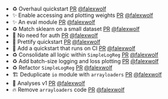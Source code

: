 - ♻️ Overhaul quickstart [PR](https://github.com/laminlabs/modlyn/pull/21) [@falexwolf](https://github.com/falexwolf)
- ✨ Enable accessing and plotting weights [PR](https://github.com/laminlabs/modlyn/pull/20) [@falexwolf](https://github.com/falexwolf)
- ✨ An eval module [PR](https://github.com/laminlabs/modlyn/pull/19) [@falexwolf](https://github.com/falexwolf)
- ♻️ Match sklearn on a small dataset [PR](https://github.com/laminlabs/modlyn/pull/18) [@falexwolf](https://github.com/falexwolf)
- 👷 No need for auth [PR](https://github.com/laminlabs/modlyn/pull/17) [@falexwolf](https://github.com/falexwolf)
- 💄 Prettify quickstart [PR](https://github.com/laminlabs/modlyn/pull/16) [@falexwolf](https://github.com/falexwolf)
- 📝 Add a quickstart that runs on CI [PR](https://github.com/laminlabs/modlyn/pull/15) [@falexwolf](https://github.com/falexwolf)
- ♻️ Consolidate all logic within `SimpleLogReg` [PR](https://github.com/laminlabs/modlyn/pull/14) [@falexwolf](https://github.com/falexwolf)
- ♻️ Add batch-size logging and loss plotting [PR](https://github.com/laminlabs/modlyn/pull/13) [@falexwolf](https://github.com/falexwolf)
- ♻️ Refactor `SimpleLogReg` [PR](https://github.com/laminlabs/modlyn/pull/12) [@falexwolf](https://github.com/falexwolf)
- 🏗️ Deduplicate `io` module with `arrayloaders` [PR](https://github.com/laminlabs/modlyn/pull/11) [@falexwolf](https://github.com/falexwolf)
- 🚧 Analyses v1 [PR](https://github.com/laminlabs/modlyn/pull/8) [@falexwolf](https://github.com/falexwolf)
- 🔥 Remove `arrayloaders` code [PR](https://github.com/laminlabs/modlyn/pull/9) [@falexwolf](https://github.com/falexwolf)
